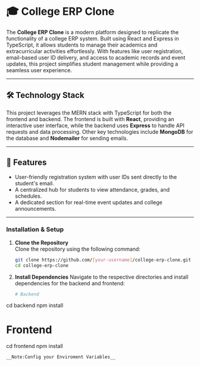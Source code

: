 # 🎓 College ERP Clone  

The **College ERP Clone** is a modern platform designed to replicate the functionality of a college ERP system. Built using React and Express in TypeScript, it allows students to manage their academics and extracurricular activities effortlessly. With features like user registration, email-based user ID delivery, and access to academic records and event updates, this project simplifies student management while providing a seamless user experience.  

---

## 🛠️ Technology Stack  

This project leverages the MERN stack with TypeScript for both the frontend and backend. The frontend is built with **React**, providing an interactive user interface, while the backend uses **Express** to handle API requests and data processing. Other key technologies include **MongoDB** for the database and **Nodemailer** for sending emails.  

---

## 🚀 Features  

- User-friendly registration system with user IDs sent directly to the student's email.  
- A centralized hub for students to view attendance, grades, and schedules.  
- A dedicated section for real-time event updates and college announcements.  

---

### Installation & Setup  

1. **Clone the Repository**  
   Clone the repository using the following command:  
   ```bash
   git clone https://github.com/[your-username]/college-erp-clone.git
   cd college-erp-clone
2. **Install Dependencies**
    Navigate to the respective directories and install dependencies for the backend and frontend:
   ```bash
   # Backend
cd backend
npm install

# Frontend
cd frontend
npm install
```
__Note:Config your Enviroment Variables__  
